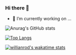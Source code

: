 ### Hi there 👋

<!--
**CarlosMacaneta/carlosmacaneta** is a ✨ _special_ ✨ repository because its `README.md` (this file) appears on your GitHub profile.

Here are some ideas to get you started:

- 🔭 I’m currently working on ...
- 🌱 I’m currently learning ...
- 👯 I’m looking to collaborate on ...
- 🤔 I’m looking for help with ...
- 💬 Ask me about ...
- 📫 How to reach me: ...
- 😄 Pronouns: ...
- ⚡ Fun fact: ...
-->
- 🔭 I’m currently working on ...

![Anurag's GitHub stats](https://github-readme-stats.vercel.app/api?username=CarlosMacaneta&show_icons=true&theme=tokyonight)

[![Top Langs](https://github-readme-stats.vercel.app/api/top-langs/?username=CarlosMacaneta&layout=compact)](https://github.com/anuraghazra/github-readme-stats)

[![willianrod's wakatime stats](https://github-readme-stats.vercel.app/api/wakatime?username=CarlosMacaneta&show_icons=true&theme=tokyonight)](https://github.com/anuraghazra/github-readme-stats)
